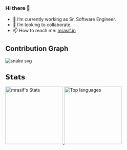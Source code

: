 ### Hi there 👋

- 🔭 I’m currently working as Sr. Software Engineer.
- 👯 I’m looking to collaborate.
- 📫 How to reach me: [mrasif.in](https://mrasif.in)

<!--
**mrasif/mrasif** is a ✨ _special_ ✨ repository because its `README.md` (this file) appears on your GitHub profile.

Here are some ideas to get you started:

- 🔭 I’m currently working on ...
- 🌱 I’m currently learning ...
- 👯 I’m looking to collaborate on ...
- 🤔 I’m looking for help with ...
- 💬 Ask me about ...
- 📫 How to reach me: ...
- 😄 Pronouns: ...
- ⚡ Fun fact: ...
-->

## Contribution Graph
![snake svg](https://github.com/mrasif/mrasif/blob/dist/github-contribution-grid-snake.svg)

## 𝗦𝘁𝗮𝘁𝘀

<!--[![mrinjamul](https://github-profile-trophy.vercel.app/?username=mrinjamul)]()-->

<a href="https://github.com/mrasif">
    <img
    height="180em"
    src="https://github-readme-stats.vercel.app/api?username=mrasif&show_icons=true&theme=tokyonight&count_private=true" alt="mrasif's Stats" />
    <img
    height="180em"
    src="https://github-readme-stats.vercel.app/api/top-langs/?username=mrasif&theme=tokyonight&layout=compact"
    alt="Top languages" />
</a>
<br/>
